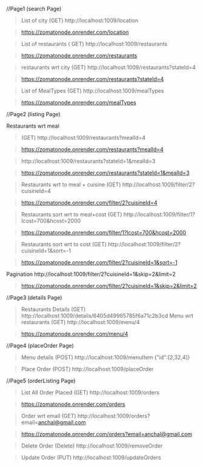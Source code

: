 //Page1 (search Page)

> List of city
 (GET) http://localhost:1009/location

 > https://zomatonode.onrender.com/location

 > List of restaurants 
 ( GET) http://localhost:1009/restaurants

 > https://zomatonode.onrender.com/restaurants

> restaurants wrt city
(GET) http://localhost:1009/restaurants?stateId=4

> https://zomatonode.onrender.com/restaurants?stateId=4

>List of MealTypes
(GET) http://localhost:1009/mealTypes

> https://zomatonode.onrender.com/mealTypes

//Page2 (listing Page)

Restaurants wrt meal
> (GET) http://localhost:1009/restaurants?mealId=4

> https://zomatonode.onrender.com/restaurants?mealId=4

> http://localhost:1009/restaurants?stateId=1&mealId=3

>https://zomatonode.onrender.com/restaurants?stateId=1&mealId=3

> Restaurants wrt to meal + cuisine
 (GET) http://localhost:1009/filter/2?cuisineId=4

 > https://zomatonode.onrender.com/filter/2?cuisineId=4

> Restaurants sort wrt to meal+cost 
(GET) http://localhost:1009/filter/1?lcost=700&hcost=2000

> https://zomatonode.onrender.com/filter/1?lcost=700&hcost=2000
 
 >Restaurants sort wrt to cost
 (GET) http://localhost:1009/filter/2?cuisineId=1&sort=-1

 > https://zomatonode.onrender.com/filter/2?cuisineId=1&sort=-1

 Pagination
http://localhost:1009/filter/2?cuisineId=1&skip=2&limit=2

> https://zomatonode.onrender.com/filter/2?cuisineId=1&skip=2&limit=2

//Page3 (details Page)

> Restaurants Details
(GET) http://localhost:1009/details/6405d49965785f6a71c2b3cd
> Menu wrt restaurants
(GET) http://localhost:1009/menu/4

> https://zomatonode.onrender.com/menu/4

//Page4 (placeOrder Page)

> Menu details 
(POST) http://localhost:1009/menuItem
{"id":[2,32,4]}

> Place Order
(POST) http://localhost:1009/placeOrder

//Page5 (orderListing Page)

> List All Order Placed
(GET) http://localhost:1009/orders

> https://zomatonode.onrender.com/orders

> Order wrt email
(GET) http://localhost:1009/orders?email=anchal@gmail.com

> https://zomatonode.onrender.com/orders?email=anchal@gmail.com

> Delete Order
(Delete) http://localhost:1009/removeOrder

>Update Order
(PUT) http://localhost:1009/updateOrders

